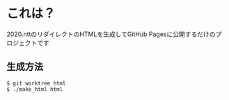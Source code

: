 # これは？

2020.nttのリダイレクトのHTMLを生成してGitHub Pagesに公開するだけのプロジェクトです

## 生成方法

``````
$ git worktree html
$ ./make_html html
